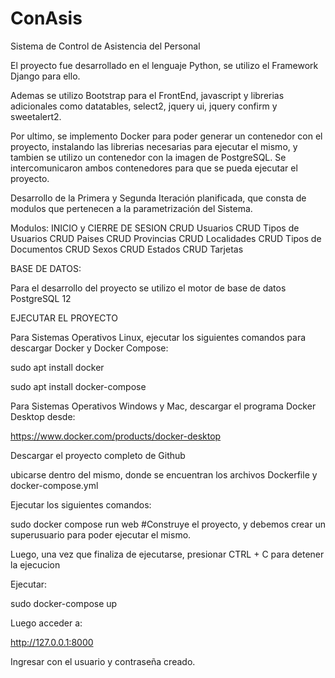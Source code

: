 # ConAsis

Sistema de Control de Asistencia del Personal

El proyecto fue desarrollado en el lenguaje Python, se utilizo el Framework Django para ello. 

Ademas se utilizo Bootstrap para el FrontEnd, javascript y librerias adicionales como datatables, select2, jquery ui, jquery confirm y sweetalert2.

Por ultimo, se implemento Docker para poder generar un contenedor con el proyecto, instalando las librerias necesarias para ejecutar el mismo, y tambien se utilizo un contenedor con la imagen de PostgreSQL. Se intercomunicaron ambos contenedores para que se pueda ejecutar el proyecto.

Desarrollo de la Primera y Segunda Iteración planificada, que consta de modulos que pertenecen a la parametrización del Sistema.

Modulos:
  INICIO y CIERRE DE SESION
  CRUD Usuarios
  CRUD Tipos de Usuarios
  CRUD Paises
  CRUD Provincias
  CRUD Localidades
  CRUD Tipos de Documentos
  CRUD Sexos
  CRUD Estados
  CRUD Tarjetas
  
  
BASE DE DATOS: 

Para el desarrollo del proyecto se utilizo el motor de base de datos PostgreSQL 12

EJECUTAR EL PROYECTO

Para Sistemas Operativos Linux, ejecutar los siguientes comandos para descargar Docker y Docker Compose:

sudo apt install docker

sudo apt install docker-compose

Para Sistemas Operativos Windows y Mac, descargar el programa Docker Desktop desde:

https://www.docker.com/products/docker-desktop

Descargar el proyecto completo de Github

ubicarse dentro del mismo, donde se encuentran los archivos Dockerfile y docker-compose.yml

Ejecutar los siguientes comandos:

sudo docker compose run web
#Construye el proyecto, y debemos crear un superusuario para poder ejecutar el mismo.

Luego, una vez que finaliza de ejecutarse, presionar CTRL + C para detener la ejecucion

Ejecutar:

sudo docker-compose up

Luego acceder a:

http://127.0.0.1:8000

Ingresar con el usuario y contraseña creado.
